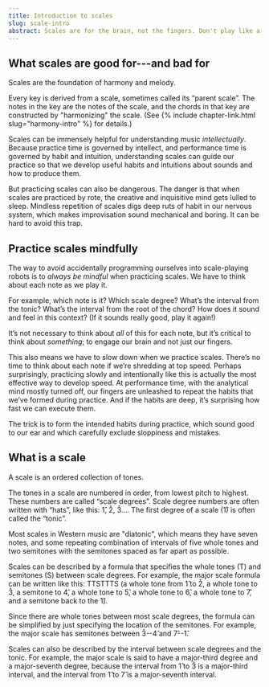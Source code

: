 ```yaml
---
title: Introduction to scales
slug: scale-intro
abstract: Scales are for the brain, not the fingers. Don't play like a robot.
---
```


## What scales are good for---and bad for

Scales are the foundation of harmony and melody.

Every key is derived from a scale, 
sometimes called its “parent scale”.
The notes in the key are the notes of the scale, 
and the chords in that key are constructed by "harmonizing" the scale.
(See {% include chapter-link.html slug="harmony-intro" %} for details.)

Scales can be immensely helpful for understanding music *intellectually*. 
Because practice time is governed by intellect,
and performance time is governed by habit and intuition,
understanding scales can guide our practice so that we develop useful habits and intuitions about sounds and how to produce them. 

But practicing scales can also be dangerous. 
The danger is that when scales are practiced by rote, 
the creative and inquisitive mind gets lulled to sleep. 
Mindless repetition of scales digs deep ruts of habit in our nervous system, 
which makes improvisation sound mechanical and boring. 
It can be hard to avoid this trap. 

## Practice scales mindfully 

The way to avoid accidentally programming ourselves into scale-playing robots is to *always be mindful* when practicing scales. 
We have to think about each note as we play it. 

For example, which note is it? 
Which scale degree? 
What’s the interval from the tonic? 
What’s the interval from the root of the chord? 
How does it sound and feel in this context? 
(If it sounds really good, play it again!)

It’s not necessary to think about *all* of this for each note, 
but it’s critical to think about *something*; 
to engage our brain and not just our fingers.

This also means we have to slow down when we practice scales. 
There’s no time to think about each note if we’re shredding at top speed.
Perhaps surprisingly, 
practicing slowly and intentionally like this is actually the most effective way to develop speed. 
At performance time, with the analytical mind mostly turned off, 
our fingers are unleashed to repeat the habits that we’ve formed during practice. 
And if the habits are deep, it’s surprising how fast we can execute them.

The trick is to form the intended habits during practice, 
which sound good to our ear and which carefully exclude sloppiness and mistakes. 

## What is a scale

A scale is an ordered collection of tones.

The tones in a scale are numbered in order,
from lowest pitch to highest. 
These numbers are called “scale degrees”. 
Scale degree numbers are often written with “hats”, 
like this: 1&#x302;, 2&#x302;, 3&#x302;.... 
The first degree of a scale (1&#x302;) is often called the “tonic”. 

Most scales in Western music are "diatonic",
which means they have seven notes,
and some repeating combination of intervals of five whole tones and two semitones
with the semitones spaced as far apart as possible. 

Scales can be described by a formula that specifies the whole tones (T) and semitones (S) between scale degrees. 
For example, the major scale formula can be written like this: 
TTSTTTS (a whole tone from 1&#x302; to 2&#x302;, 
a whole tone to 3&#x302;, 
a semitone to 4&#x302;,
a whole tone to 5&#x302;,
a whole tone to 6&#x302;,
a whole tone to 7&#x302;,
and a semitone back to the 1&#x302;).

Since there are whole tones between most scale degrees,
the formula can be simplified by just specifying the location of the semitones.
For example, the major scale has semitones between 3&#x302;--4&#x302; and 7&#x302;--1&#x302;.

Scales can also be described by the interval between scale degrees and the tonic. 
For example, 
the major scale is said to have a major-third degree and a major-seventh degree, 
because the interval from 1&#x302; to 3&#x302; is a major-third interval, 
and the interval from 1&#x302; to 7&#x302; is a major-seventh interval.
